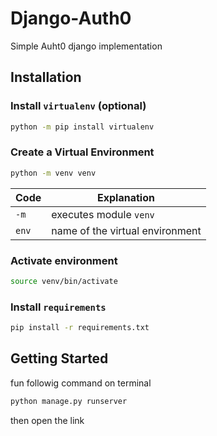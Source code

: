 # Django-Auth0
Simple Auht0 django implementation


## Installation

### Install `virtualenv` (optional)

```sh
python -m pip install virtualenv
```

### Create a Virtual Environment

```sh
python -m venv venv
```

| Code  | Explanation                     |
| ----- | ------------------------------- |
| `-m`  | executes module `venv`          |
| `env` | name of the virtual environment |

### Activate environment

```sh
source venv/bin/activate
```

### Install `requirements`

```sh
pip install -r requirements.txt
```

## Getting Started
fun followig command on terminal 

```sh
python manage.py runserver
```
then open the link
